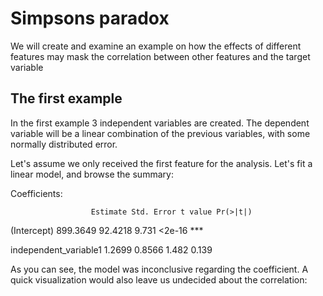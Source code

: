 # Simpsons paradox

We will create and examine an example on how the effects of different features may mask the correlation between other features and the target variable

## The first example
In the first example 3 independent variables are created. The dependent variable will be a linear combination of the previous variables, with some normally distributed error.

Let's assume we only received the first feature for the analysis. Let's fit a linear model, and browse the summary:

Coefficients:

                      Estimate Std. Error t value Pr(>|t|)    
                      
(Intercept)           899.3649    92.4218   9.731   <2e-16 ***

independent_variable1   1.2699     0.8566   1.482    0.139   

As you can see, the model was inconclusive regarding the coefficient. A quick visualization would also leave us undecided about the correlation:

